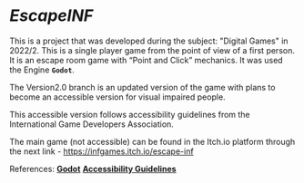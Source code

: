 # _EscapeINF_

This is a project that was developed during the subject: "Digital Games" in 2022/2. This is a single player game from the point of view of a first person. It is an escape room game with “Point and Click” mechanics. It was used the Engine **`Godot`**.

The Version2.0 branch is an updated version of the game with plans to become an accessible version for visual impaired people.

This accessible version follows accessibility guidelines from the International Game Developers Association.

The main game (not accessible) can be found in the Itch.io platform through the next link - https://infgames.itch.io/escape-inf

References:
[**Godot**](https://godotengine.org/)
[**Accessibility Guidelines**](https://gameaccessibilityguidelines.com/)
